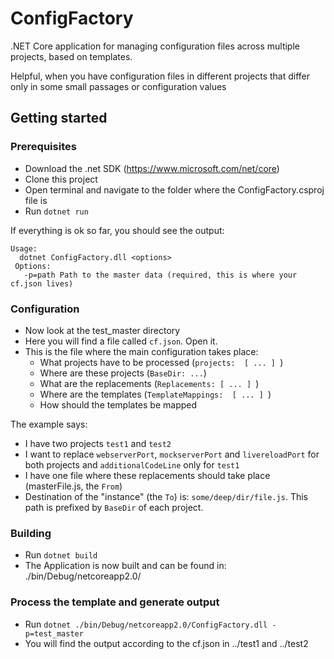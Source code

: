 # ConfigFactory
.NET Core application for managing configuration files across multiple projects, based on templates.

Helpful, when you have configuration files in different projects that differ only in some small passages or configuration values

## Getting started

### Prerequisites

* Download the .net SDK (https://www.microsoft.com/net/core)
* Clone this project
* Open terminal and navigate to the folder where the ConfigFactory.csproj file is
* Run ``dotnet run``

If everything is ok so far, you should see the output:

```
Usage: 
  dotnet ConfigFactory.dll <options>
 Options:
   -p=path Path to the master data (required, this is where your cf.json lives)
```

### Configuration

* Now look at the test_master directory
* Here you will find a file called ``cf.json``. Open it.
* This is the file where the main configuration takes place:
  * What projects have to be processed (``projects:  [ ... ] ``)
  * Where are these projects (``BaseDir: ...``)
  * What are the replacements (``Replacements: [ ... ] ``)
  * Where are the templates (``TemplateMappings:  [ ... ] ``)
  * How should the templates be mapped

The example says:

* I have two projects ``test1`` and ``test2``
* I want to replace ``webserverPort``, ``mockserverPort`` and ``livereloadPort`` for both projects and ``additionalCodeLine`` only for ``test1``
* I have one file where these replacements should take place (masterFile.js, the ``From``)
* Destination of the "instance" (the ``To``) is: ``some/deep/dir/file.js``. This path is prefixed by ``BaseDir`` of each project.

### Building

* Run ``dotnet build``
* The Application is now built and can be found in: ./bin/Debug/netcoreapp2.0/

### Process the template and generate output

* Run ``dotnet ./bin/Debug/netcoreapp2.0/ConfigFactory.dll -p=test_master``
* You will find the output according to the cf.json in ../test1 and ../test2




